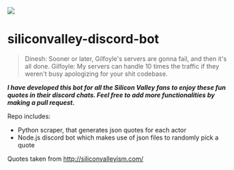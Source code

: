 ![](giphy.gif)
# siliconvalley-discord-bot
> Dinesh: Sooner or later, Gilfoyle's servers are gonna fail, and then it's all done. Gilfoyle: My servers can handle 10 times the traffic if they weren't busy apologizing for your shit codebase.

***I have developed this bot for all the Silicon Valley fans to enjoy these fun quotes in their discord chats. Feel free to add more functionalities by making a pull request.***

Repo includes:
- Python scraper, that generates json quotes for each actor
- Node.js discord bot which makes use of json files to randomly pick a quote

Quotes taken from http://siliconvalleyism.com/
